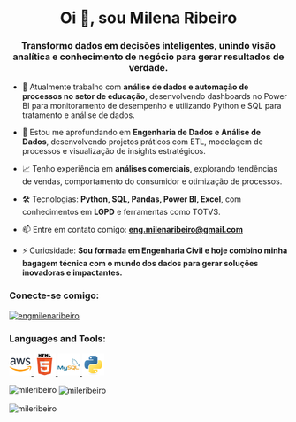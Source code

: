 <h1 align="center">Oi 👋, sou Milena Ribeiro</h1>
<h3 align="center">Transformo dados em decisões inteligentes, unindo visão analítica e conhecimento de negócio para gerar resultados de verdade.</h3>

- 🎯 Atualmente trabalho com **análise de dados e automação de processos no setor de educação**, desenvolvendo dashboards no Power BI para monitoramento de desempenho e utilizando Python e SQL para tratamento e análise de dados.

- 🚀 Estou me aprofundando em **Engenharia de Dados e Análise de Dados**, desenvolvendo projetos práticos com ETL, modelagem de processos e visualização de insights estratégicos.

- 📈 Tenho experiência em **análises comerciais**, explorando tendências de vendas, comportamento do consumidor e otimização de processos.

- 🛠️ Tecnologias: **Python, SQL, Pandas, Power BI, Excel**, com conhecimentos em **LGPD** e ferramentas como TOTVS.

- 📫 Entre em contato comigo: **eng.milenaribeiro@gmail.com**

- ⚡ Curiosidade: **Sou formada em Engenharia Civil e hoje combino minha bagagem técnica com o mundo dos dados para gerar soluções inovadoras e impactantes.**

<h3 align="left">Conecte-se comigo:</h3>
<p align="left">

<a href="https://linkedin.com/in/engmilenaribeiro" target="blank"><img align="center" src="https://raw.githubusercontent.com/rahuldkjain/github-profile-readme-generator/master/src/images/icons/Social/linked-in-alt.svg" alt="engmilenaribeiro" height="30" width="40" /></a>
</p>

<h3 align="left">Languages and Tools:</h3>
<p align="left"> <a href="https://aws.amazon.com" target="_blank" rel="noreferrer"> <img src="https://raw.githubusercontent.com/devicons/devicon/master/icons/amazonwebservices/amazonwebservices-original-wordmark.svg" alt="aws" width="40" height="40"/> </a> <a href="https://www.w3.org/html/" target="_blank" rel="noreferrer"> <img src="https://raw.githubusercontent.com/devicons/devicon/master/icons/html5/html5-original-wordmark.svg" alt="html5" width="40" height="40"/> </a> <a href="https://www.mysql.com/" target="_blank" rel="noreferrer"> <img src="https://raw.githubusercontent.com/devicons/devicon/master/icons/mysql/mysql-original-wordmark.svg" alt="mysql" width="40" height="40"/> </a> <a href="https://www.python.org" target="_blank" rel="noreferrer"> <img src="https://raw.githubusercontent.com/devicons/devicon/master/icons/python/python-original.svg" alt="python" width="40" height="40"/> </a> </p>

<p><img align="left" src="https://github-readme-stats.vercel.app/api/top-langs?username=mileribeiro&show_icons=true&locale=en&layout=compact" alt="mileribeiro" /></p>

<p>&nbsp;<img align="center" src="https://github-readme-stats.vercel.app/api?username=mileribeiro&show_icons=true&locale=en" alt="mileribeiro" /></p>

<p><img align="center" src="https://github-readme-streak-stats.herokuapp.com/?user=mileribeiro&" alt="mileribeiro" /></p>
